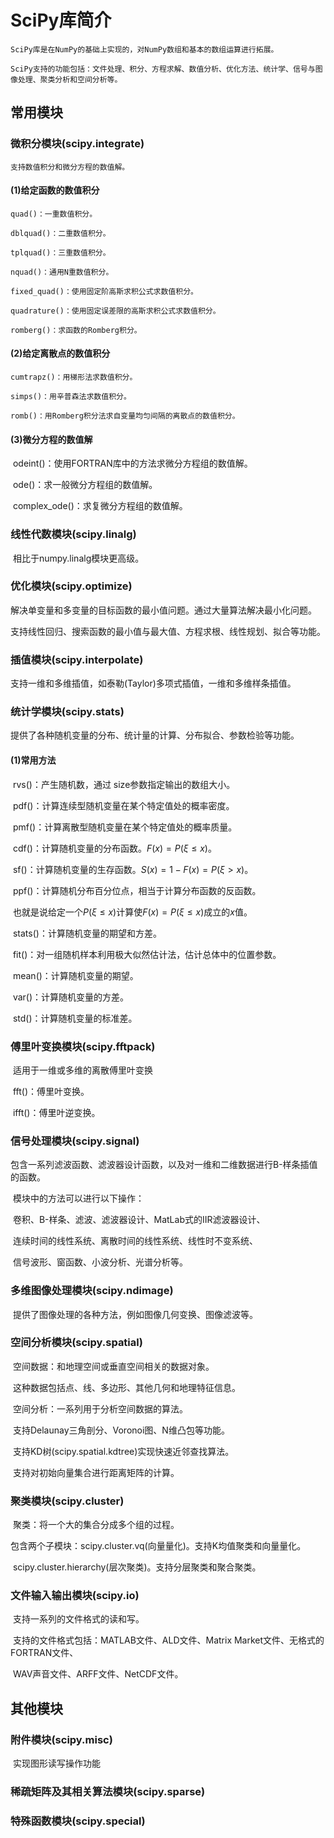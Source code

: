 # SciPy库简介

 	SciPy库是在NumPy的基础上实现的，对NumPy数组和基本的数组运算进行拓展。

 	SciPy支持的功能包括：文件处理、积分、方程求解、数值分析、优化方法、统计学、信号与图像处理、聚类分析和空间分析等。

## 常用模块

### 微积分模块(scipy.integrate)

 	支持数值积分和微分方程的数值解。

#### (1)给定函数的数值积分

 	quad()：一重数值积分。

 	dblquad()：二重数值积分。

 	tplquad()：三重数值积分。

 	nquad()：通用N重数值积分。

 	fixed_quad()：使用固定阶高斯求积公式求数值积分。

 	quadrature()：使用固定误差限的高斯求积公式求数值积分。

 	romberg()：求函数的Romberg积分。

#### (2)给定离散点的数值积分

 	cumtrapz()：用梯形法求数值积分。

 	simps()：用辛普森法求数值积分。

 	romb()：用Romberg积分法求自变量均匀间隔的离散点的数值积分。

#### (3)微分方程的数值解

​     odeint()：使用FORTRAN库中的方法求微分方程组的数值解。

​     ode()：求一般微分方程组的数值解。

​     complex_ode()：求复微分方程组的数值解。

### 线性代数模块(scipy.linalg)

​     相比于numpy.linalg模块更高级。

### 优化模块(scipy.optimize)

​     解决单变量和多变量的目标函数的最小值问题。通过大量算法解决最小化问题。

​     支持线性回归、搜索函数的最小值与最大值、方程求根、线性规划、拟合等功能。

### 插值模块(scipy.interpolate)

​     支持一维和多维插值，如泰勒(Taylor)多项式插值，一维和多维样条插值。

### 统计学模块(scipy.stats)

​     提供了各种随机变量的分布、统计量的计算、分布拟合、参数检验等功能。

#### (1)常用方法

​     rvs()：产生随机数，通过 size参数指定输出的数组大小。

​     pdf()：计算连续型随机变量在某个特定值处的概率密度。

​     pmf()：计算离散型随机变量在某个特定值处的概率质量。

​     cdf()：计算随机变量的分布函数。$F(x) = P(\xi≤x)$。

​     sf()：计算随机变量的生存函数。$S(x) = 1-F(x) = P(\xi>x)$。

​     ppf()：计算随机分布百分位点，相当于计算分布函数的反函数。

​                也就是说给定一个$P(\xi≤x)$计算使$F(x) = P(\xi≤x)$成立的$x$值。

​     stats()：计算随机变量的期望和方差。

​     fit()：对一组随机样本利用极大似然估计法，估计总体中的位置参数。

​     mean()：计算随机变量的期望。

​     var()：计算随机变量的方差。

​     std()：计算随机变量的标准差。

### 傅里叶变换模块(scipy.fftpack)

​     适用于一维或多维的离散傅里叶变换

​     fft()：傅里叶变换。

​     ifft()：傅里叶逆变换。

### 信号处理模块(scipy.signal)

​     包含一系列滤波函数、滤波器设计函数，以及对一维和二维数据进行B-样条插值的函数。

​     模块中的方法可以进行以下操作：

​          卷积、B-样条、滤波、滤波器设计、MatLab式的IIR滤波器设计、

​          连续时间的线性系统、离散时间的线性系统、线性时不变系统、

​          信号波形、窗函数、小波分析、光谱分析等。 

### 多维图像处理模块(scipy.ndimage)

​     提供了图像处理的各种方法，例如图像几何变换、图像滤波等。

### 空间分析模块(scipy.spatial)

​     空间数据：和地理空间或垂直空间相关的数据对象。

​                      这种数据包括点、线、多边形、其他几何和地理特征信息。

​     空间分析：一系列用于分析空间数据的算法。

​     支持Delaunay三角剖分、Voronoi图、N维凸包等功能。

​     支持KD树(scipy.spatial.kdtree)实现快速近邻查找算法。

​     支持对初始向量集合进行距离矩阵的计算。

### 聚类模块(scipy.cluster)

​     聚类：将一个大的集合分成多个组的过程。

​     包含两个子模块：scipy.cluster.vq(向量量化)。支持K均值聚类和向量量化。

​                                scipy.cluster.hierarchy(层次聚类)。支持分层聚类和聚合聚类。

### 文件输入输出模块(scipy.io)

​     支持一系列的文件格式的读和写。

​     支持的文件格式包括：MATLAB文件、ALD文件、Matrix Market文件、无格式的FORTRAN文件、

​                                       WAV声音文件、ARFF文件、NetCDF文件。

## 其他模块

### 附件模块(scipy.misc)

​     实现图形读写操作功能

### 稀疏矩阵及其相关算法模块(scipy.sparse)

### 特殊函数模块(scipy.special)